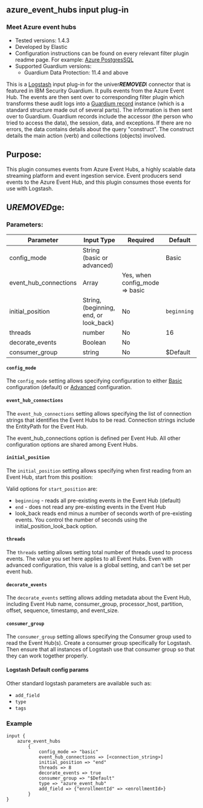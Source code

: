 ## azure_event_hubs input plug-in
### Meet Azure event hubs
* Tested versions: 1.4.3
* Developed by Elastic
* Configuration instructions can be found on every relevant filter plugin readme page. For example: [Azure PostgresSQL](../../filter-plugin/logstash-filter-azure-postgresql-guardium/README.md#procedure)
* Supported Guardium versions: 
  * Guardium Data Protection: 11.4 and above

This is a [Logstash](https://github.com/elastic/logstash) input plug-in for the univer***REMOVED***l connector that is featured in IBM Security Guardium. It pulls events from the Azure Event Hub. The events are then sent over to corresponding filter plugin which transforms these audit logs into a [Guardium record](https://github.com/IBM/univer***REMOVED***l-connectors/blob/main/common/src/main/java/com/ibm/guardium/univer***REMOVED***lconnector/commons/structures/Record.java)  instance (which is a standard structure made out of several parts). The information is then sent over to Guardium. Guardium records include the accessor (the person who tried to access the data), the session, data, and exceptions. If there are no errors, the data contains details about the query "construct". The construct details the main action (verb) and collections (objects) involved.


## Purpose:

This plugin consumes events from Azure Event Hubs, a highly scalable data streaming platform and event ingestion service. Event producers send events to the Azure Event Hub, and this plugin consumes those events for use with Logstash.

## U***REMOVED***ge:

### Parameters:
	
| Parameter | Input Type | Required | Default |
|-----------|------------|----------|---------|
| config_mode | String (basic or advanced) |  | Basic |
| event_hub_connections | Array | Yes, when config_mode => basic |  |
| initial_position | String, (beginning, end, or look_back) | No | `beginning` |
| threads | number | No | 16 |
| decorate_events | Boolean | No | |
| consumer_group | string | No | $Default |



#### `config_mode`
The `config_mode` setting allows specifying configuration to either [Basic](https://www.elastic.co/guide/en/logstash/current/plugins-inputs-azure_event_hubs.html#plugins-inputs-azure_event_hubs-eh_basic_config) configuration (default) or [Advanced](https://www.elastic.co/guide/en/logstash/current/plugins-inputs-azure_event_hubs.html#plugins-inputs-azure_event_hubs-eh_advanced_config) configuration.

#### `event_hub_connections`
The `event_hub_connections` setting allows specifying the list of connection strings that identifies the Event Hubs to be read. Connection strings include the EntityPath for the Event Hub.

The event_hub_connections option is defined per Event Hub. All other configuration options are shared among Event Hubs.

#### `initial_position`
The `initial_position` setting allows specifying when first reading from an Event Hub, start from this position:

Valid options for `start_position` are:
* `beginning` - reads all pre-existing events in the Event Hub (default)
* `end` - does not read any pre-existing events in the Event Hub
* look_back reads end minus a number of seconds worth of pre-existing events. You control the number of seconds using the initial_position_look_back option.

#### `threads`
The `threads` setting allows setting total number of threads used to process events. The value you set here applies to all Event Hubs. Even with advanced configuration, this value is a global setting, and can’t be set per event hub.

#### `decorate_events`
The `decorate_events` setting allows adding metadata about the Event Hub, including Event Hub name, consumer_group, processor_host, partition, offset, sequence, timestamp, and event_size.

#### `consumer_group`
The `consumer_group` setting allows specifying the Consumer group used to read the Event Hub(s). Create a consumer group specifically for Logstash. Then ensure that all instances of Logstash use that consumer group so that they can work together properly.

#### Logstash Default config params
Other standard logstash parameters are available such as:
* `add_field`
* `type`
* `tags`

### Example

	input {
		azure_event_hubs 
			{
				config_mode => "basic"
				event_hub_connections => [<connection_string>]
				initial_position => "end"
				threads => 8
				decorate_events => true
				consumer_group => "$Default" 
				type => "azure_event_hub"
				add_field => {"enrollmentId" => <enrollmentId>}	
			}
	}

